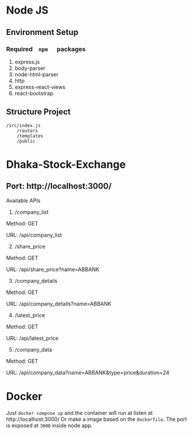 # Node JS

## Environment Setup

### Required ` `  `npm `  ` ` packages

1. express.js
2. body-parser
3. node-html-parser
4. http
5. express-react-views 
6. react-bootstrap

## Structure Project

``` 
/src/index.js
    /routers
    /templates
    /public
```

# Dhaka-Stock-Exchange

## Port: http://localhost:3000/

Available APIs

1. /company_list

Method: GET

URL: /api/company_list

2. /share_price

Method: GET

URL: /api/share_price?name=ABBANK

3. /company_details

Method: GET

URL: /api/company_details?name=ABBANK

4. /latest_price

Method: GET

URL: /api/latest_price

5. /company_data

Method: GET

URL: /api/company_data?name=ABBANK&type=price&duration=24


# Docker

Just  ```docker compose up``` and the container will run at listen at http://localhost:3000/
Or make a image based on the ```dockerfile```. The port is exposed at ```3000``` inside node app.